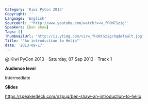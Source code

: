 ```yaml
---
Category: 'Kiwi PyCon 2013'
Copyright: ''
Language: 'English'
SourceUrl: '"http://www.youtube.com/watch?v=w_fFONTSzig"'
Speakers: [Ben Shaw]
Tags: []
ThumbnailUrl: 'http://i1.ytimg.com/vi/w_fFONTSzig/hqdefault.jpg'
Title: '"An introduction to Helio"'
date: '2013-09-17'
---
```

@ Kiwi PyCon 2013 - Saturday, 07 Sep 2013 - Track 1

**Audience level**

Intermediate

**Slides**

https://speakerdeck.com/nzpug/ben-shaw-an-introduction-to-helio